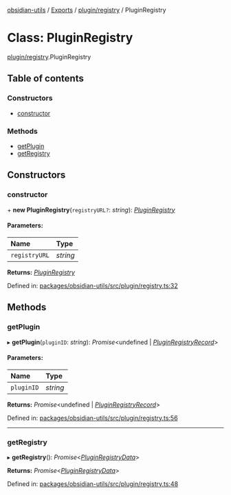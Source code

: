[obsidian-utils](../README.md) / [Exports](../modules.md) / [plugin/registry](../modules/plugin_registry.md) / PluginRegistry

# Class: PluginRegistry

[plugin/registry](../modules/plugin_registry.md).PluginRegistry

## Table of contents

### Constructors

- [constructor](plugin_registry.pluginregistry.md#constructor)

### Methods

- [getPlugin](plugin_registry.pluginregistry.md#getplugin)
- [getRegistry](plugin_registry.pluginregistry.md#getregistry)

## Constructors

### constructor

\+ **new PluginRegistry**(`registryURL?`: *string*): [*PluginRegistry*](plugin_registry.pluginregistry.md)

#### Parameters:

Name | Type |
:------ | :------ |
`registryURL` | *string* |

**Returns:** [*PluginRegistry*](plugin_registry.pluginregistry.md)

Defined in: [packages/obsidian-utils/src/plugin/registry.ts:32](https://github.com/zephraph/obsidian-tools/blob/a9d0109/packages/obsidian-utils/src/plugin/registry.ts#L32)

## Methods

### getPlugin

▸ **getPlugin**(`pluginID`: *string*): *Promise*<undefined \| [*PluginRegistryRecord*](../interfaces/plugin_registry.pluginregistryrecord.md)\>

#### Parameters:

Name | Type |
:------ | :------ |
`pluginID` | *string* |

**Returns:** *Promise*<undefined \| [*PluginRegistryRecord*](../interfaces/plugin_registry.pluginregistryrecord.md)\>

Defined in: [packages/obsidian-utils/src/plugin/registry.ts:56](https://github.com/zephraph/obsidian-tools/blob/a9d0109/packages/obsidian-utils/src/plugin/registry.ts#L56)

___

### getRegistry

▸ **getRegistry**(): *Promise*<[*PluginRegistryData*](../interfaces/plugin_registry.pluginregistrydata.md)\>

**Returns:** *Promise*<[*PluginRegistryData*](../interfaces/plugin_registry.pluginregistrydata.md)\>

Defined in: [packages/obsidian-utils/src/plugin/registry.ts:48](https://github.com/zephraph/obsidian-tools/blob/a9d0109/packages/obsidian-utils/src/plugin/registry.ts#L48)
